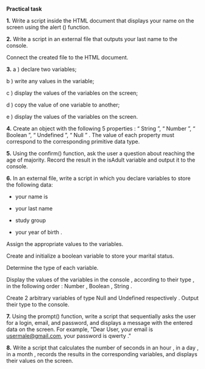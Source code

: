**Practical task**

**1.** Write a script inside the HTML document that displays your name on the screen using the alert () function.

**2.** Write a script in an external file that outputs your last name to the console.

Connect the created file to the HTML document.

**3.** 
a ) declare two variables;

b ) write any values in the variable;

c ) display the values of the variables on the screen;

d ) copy the value of one variable to another;

e ) display the values of the variables on the screen.

**4.** Create an object with the following 5 properties : “ String ”, “ Number ”, “ Boolean ”, “ Undefined ”, “ Null ” . The value of each property must correspond to the corresponding primitive data type.

**5.** Using the confirm() function, ask the user a question about reaching the age of majority. Record the result in the isAdult variable and output it to the console.

**6.** In an external file, write a script in which you declare variables to store the following data:

- your name is

- your last name

- study group

- your year of birth .

Assign the appropriate values to the variables.

Create and initialize a boolean variable to store your marital status.

Determine the type of each variable.

Display the values of the variables in the console , according to their type , in the following order : Number , Boolean , String .

Create 2 arbitrary variables of type Null and Undefined respectively . Output their type to the console.

**7.** Using the prompt() function, write a script that sequentially asks the user for a login, email, and password, and displays a message with the entered data on the screen. For example, "Dear User, your email is usermale@gmail.com, your password is qwerty ."

**8.** Write a script that calculates the number of seconds in an hour , in a day , in a month , records the results in the corresponding variables, and displays their values on the screen.

